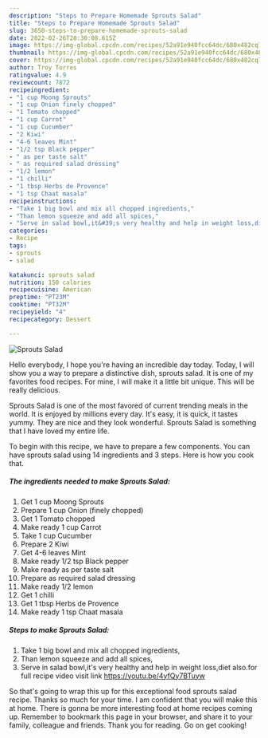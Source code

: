 ```yaml
---
description: "Steps to Prepare Homemade Sprouts Salad"
title: "Steps to Prepare Homemade Sprouts Salad"
slug: 3650-steps-to-prepare-homemade-sprouts-salad
date: 2022-02-26T20:30:08.615Z
image: https://img-global.cpcdn.com/recipes/52a91e940fcc64dc/680x482cq70/sprouts-salad-recipe-main-photo.jpg
thumbnail: https://img-global.cpcdn.com/recipes/52a91e940fcc64dc/680x482cq70/sprouts-salad-recipe-main-photo.jpg
cover: https://img-global.cpcdn.com/recipes/52a91e940fcc64dc/680x482cq70/sprouts-salad-recipe-main-photo.jpg
author: Troy Torres
ratingvalue: 4.9
reviewcount: 7872
recipeingredient:
- "1 cup Moong Sprouts"
- "1 cup Onion finely chopped"
- "1 Tomato chopped"
- "1 cup Carrot"
- "1 cup Cucumber"
- "2 Kiwi"
- "4-6 leaves Mint"
- "1/2 tsp Black pepper"
- " as per taste salt"
- " as required salad dressing"
- "1/2 lemon"
- "1 chilli"
- "1 tbsp Herbs de Provence"
- "1 tsp Chaat masala"
recipeinstructions:
- "Take 1 big bowl and mix all chopped ingredients,"
- "Than lemon squeeze and add all spices,"
- "Serve in salad bowl,it&#39;s very healthy and help in weight loss,diet also.for full recipe video visit link https://youtu.be/4yfQy7BTuyw"
categories:
- Recipe
tags:
- sprouts
- salad

katakunci: sprouts salad 
nutrition: 150 calories
recipecuisine: American
preptime: "PT23M"
cooktime: "PT32M"
recipeyield: "4"
recipecategory: Dessert

---
```



![Sprouts Salad](https://img-global.cpcdn.com/recipes/52a91e940fcc64dc/680x482cq70/sprouts-salad-recipe-main-photo.jpg)

Hello everybody, I hope you're having an incredible day today. Today, I will show you a way to prepare a distinctive dish, sprouts salad. It is one of my favorites food recipes. For mine, I will make it a little bit unique. This will be really delicious.



Sprouts Salad is one of the most favored of current trending meals in the world. It is enjoyed by millions every day. It's easy, it is quick, it tastes yummy. They are nice and they look wonderful. Sprouts Salad is something that I have loved my entire life.


To begin with this recipe, we have to prepare a few components. You can have sprouts salad using 14 ingredients and 3 steps. Here is how you cook that.

<!--inarticleads1-->

##### The ingredients needed to make Sprouts Salad:

1. Get 1 cup Moong Sprouts
1. Prepare 1 cup Onion (finely chopped)
1. Get 1 Tomato chopped
1. Make ready 1 cup Carrot
1. Take 1 cup Cucumber
1. Prepare 2 Kiwi
1. Get 4-6 leaves Mint
1. Make ready 1/2 tsp Black pepper
1. Make ready  as per taste salt
1. Prepare  as required salad dressing
1. Make ready 1/2 lemon
1. Get 1 chilli
1. Get 1 tbsp Herbs de Provence
1. Make ready 1 tsp Chaat masala




<!--inarticleads2-->

##### Steps to make Sprouts Salad:

1. Take 1 big bowl and mix all chopped ingredients,
1. Than lemon squeeze and add all spices,
1. Serve in salad bowl,it&#39;s very healthy and help in weight loss,diet also.for full recipe video visit link https://youtu.be/4yfQy7BTuyw




So that's going to wrap this up for this exceptional food sprouts salad recipe. Thanks so much for your time. I am confident that you will make this at home. There is gonna be more interesting food at home recipes coming up. Remember to bookmark this page in your browser, and share it to your family, colleague and friends. Thank you for reading. Go on get cooking!
